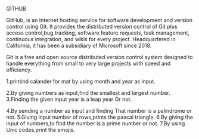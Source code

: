 GITHUB

GitHub, is an Internet hosting service for 
software development and version control using Git. 
It provides the distributed version control 
of Git plus access control,bug tracking, 
software feature requests, task management, 
continuous integration, and wikis for every project.
Headquartered in California, it has been 
a subsidiary of Microsoft since 2018.

Git is a free and open source distributed
version control system designed to handle
everything from small to very large projects 
with speed and efficiency.


1.printind calander for mat by using month
  and year as input.

2.By giving numbers as input,find the smallest
  and largest number.
3.Finding the given input year is a leap year
  Or not.

4.By sending a number as input and finding
  That number is a palindrome or not.
5.Giving input number of rows,prints the
  pascal triangle.
6.By giving the input of numbers,to find the
  number is a prime number or not.
7.By using Unic codes,print the emojis.



